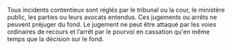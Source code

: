 Tous incidents contentieux sont réglés par le tribunal ou la cour, le ministère public, les parties ou leurs avocats entendus.
Ces jugements ou arrêts ne peuvent préjuger du fond. Le jugement ne peut être attaqué par les voies ordinaires de recours et l’arrêt par le pourvoi en cassation qu'en même temps que la décision sur le fond.